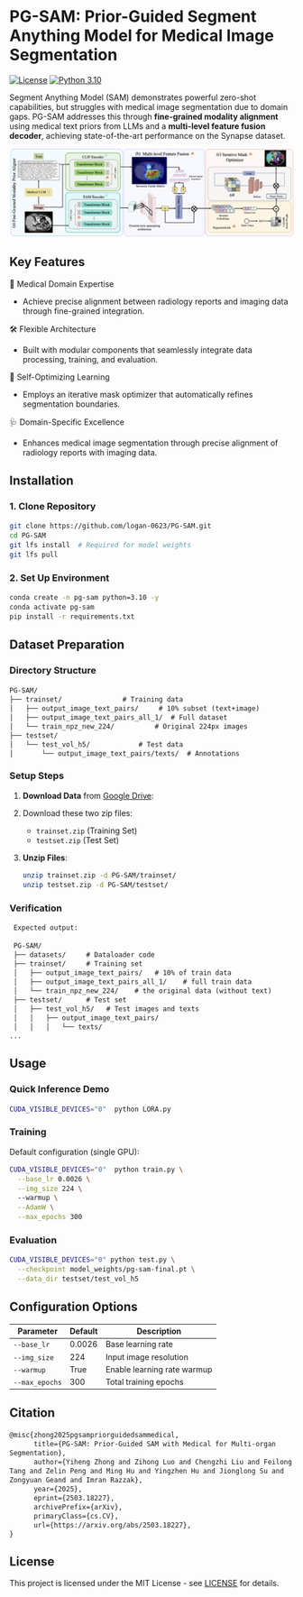 # PG-SAM: Prior-Guided Segment Anything Model for Medical Image Segmentation

[![License](https://img.shields.io/badge/License-MIT-blue.svg)](LICENSE)
[![Python 3.10](https://img.shields.io/badge/Python-3.10%2B-green.svg)](https://www.python.org/)

Segment Anything Model (SAM) demonstrates powerful zero-shot capabilities, but struggles with medical image segmentation due to domain gaps. PG-SAM addresses this through **fine-grained modality alignment** using medical text priors from LLMs and a **multi-level feature fusion decoder**, achieving state-of-the-art performance on the Synapse dataset.

![PG-SAM Architecture](figure2.png)

## Key Features
🏥 Medical Domain Expertise 
  - Achieve precise alignment between radiology reports and imaging data through fine-grained integration.

🛠 Flexible Architecture
  - Built with modular components that seamlessly integrate data processing, training, and evaluation.

🤖 Self-Optimizing Learning
  - Employs an iterative mask optimizer that automatically refines segmentation boundaries.

🩺 Domain-Specific Excellence
  - Enhances medical image segmentation through precise alignment of radiology reports with imaging data.


## Installation
### 1. Clone Repository
```bash
git clone https://github.com/logan-0623/PG-SAM.git
cd PG-SAM
git lfs install  # Required for model weights
git lfs pull
```

### 2. Set Up Environment
```bash
conda create -n pg-sam python=3.10 -y
conda activate pg-sam
pip install -r requirements.txt
```

## Dataset Preparation
### Directory Structure
```text
PG-SAM/
├── trainset/               # Training data
│   ├── output_image_text_pairs/     # 10% subset (text+image)
│   ├── output_image_text_pairs_all_1/  # Full dataset
│   └── train_npz_new_224/          # Original 224px images
├── testset/
│   └── test_vol_h5/            # Test data
│       └── output_image_text_pairs/texts/  # Annotations
```

### Setup Steps
1. **Download Data** from [Google Drive](https://drive.google.com/drive/folders/1Wu-OjKifrVth_I5VLHK6pA7IuAo4Rp2d):
2. Download these two zip files:
     - `trainset.zip` (Training Set)
     - `testset.zip` (Test Set)

2. **Unzip Files**:
   ```bash
   unzip trainset.zip -d PG-SAM/trainset/
   unzip testset.zip -d PG-SAM/testset/
   ```

### Verification
```text
 Expected output:
 
 PG-SAM/
 ├── datasets/     # Dataloader code
 ├── trainset/     # Training set 
 │   ├── output_image_text_pairs/   # 10% of train data
 │   ├── output_image_text_pairs_all_1/    # full train data
 │   └── train_npz_new_224/    # the original data (without text)
 ├── testset/      # Test set 
 │   ├── test_vol_h5/   # Test images and texts
 │   │   ├── output_image_text_pairs/    
 │   │   │   └── texts/    
...
```

## Usage
### Quick Inference Demo
```bash
CUDA_VISIBLE_DEVICES="0"  python LORA.py 
```

### Training
Default configuration (single GPU):
```bash
CUDA_VISIBLE_DEVICES="0"  python train.py \
  --base_lr 0.0026 \
  --img_size 224 \ 
  --warmup \
  --AdamW \
  --max_epochs 300
```

### Evaluation
```bash
CUDA_VISIBLE_DEVICES="0" python test.py \
  --checkpoint model_weights/pg-sam-final.pt \
  --data_dir testset/test_vol_h5
```

## Configuration Options
| Parameter          | Default | Description                  |
|--------------------|---------|------------------------------|
| `--base_lr`        | 0.0026  | Base learning rate           |
| `--img_size`       | 224     | Input image resolution       |
| `--warmup`         | True    | Enable learning rate warmup  |
| `--max_epochs`     | 300     | Total training epochs        |

## Citation

```
@misc{zhong2025pgsampriorguidedsammedical,
      title={PG-SAM: Prior-Guided SAM with Medical for Multi-organ Segmentation}, 
      author={Yiheng Zhong and Zihong Luo and Chengzhi Liu and Feilong Tang and Zelin Peng and Ming Hu and Yingzhen Hu and Jionglong Su and Zongyuan Geand and Imran Razzak},
      year={2025},
      eprint={2503.18227},
      archivePrefix={arXiv},
      primaryClass={cs.CV},
      url={https://arxiv.org/abs/2503.18227}, 
}
```


## License
This project is licensed under the MIT License - see [LICENSE](LICENSE) for details.
